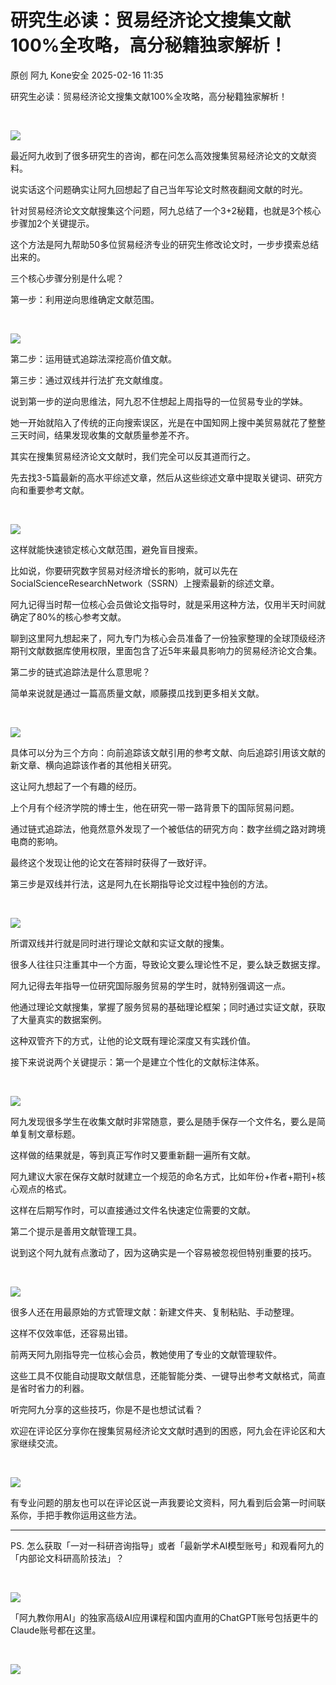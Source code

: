 #  研究生必读：贸易经济论文搜集文献100%全攻略，高分秘籍独家解析！   
原创 阿九  Kone安全   2025-02-16 11:35  
  
研究生必读：贸易经济论文搜集文献100%全攻略，高分秘籍独家解析！  
  
             
  
![](https://mmbiz.qpic.cn/sz_mmbiz_jpg/0JWssWBbxkKoDuoxPUhARIsH7XC5mlUibcw48pZ0wFNKia1cH2xNWE410z39AumKYsDyhChSRXBgRZMnG8DJHpNw/640?wx_fmt=jpeg "")  
  
最近阿九收到了很多研究生的咨询，都在问怎么高效搜集贸易经济论文的文献资料。  
  
说实话这个问题确实让阿九回想起了自己当年写论文时熬夜翻阅文献的时光。  
  
针对贸易经济论文文献搜集这个问题，阿九总结了一个3+2秘籍，也就是3个核心步骤加2个关键提示。  
  
这个方法是阿九帮助50多位贸易经济专业的研究生修改论文时，一步步摸索总结出来的。  
  
三个核心步骤分别是什么呢？  
  
第一步：利用逆向思维确定文献范围。  
  
      
  
![](https://mmbiz.qpic.cn/sz_mmbiz_jpg/0JWssWBbxkKoDuoxPUhARIsH7XC5mlUibFm8TYQmzOgKSw3cL2HOrSiaWyePm59jK3N2ficmqsuHRbx3Q4EfwMxoQ/640?wx_fmt=jpeg "")  
  
第二步：运用链式追踪法深挖高价值文献。  
  
第三步：通过双线并行法扩充文献维度。  
  
说到第一步的逆向思维法，阿九忍不住想起上周指导的一位贸易专业的学妹。  
  
她一开始就陷入了传统的正向搜索误区，光是在中国知网上搜中美贸易就花了整整三天时间，结果发现收集的文献质量参差不齐。  
  
其实在搜集贸易经济论文文献时，我们完全可以反其道而行之。  
  
先去找3-5篇最新的高水平综述文章，然后从这些综述文章中提取关键词、研究方向和重要参考文献。  
  
      
  
![](https://mmbiz.qpic.cn/sz_mmbiz_jpg/0JWssWBbxkKoDuoxPUhARIsH7XC5mlUibB4csFmUfiaVXnCdPV9H3FxnqR0TT5TAGmIb19sWyT4ovMxpU9aIJGMA/640?wx_fmt=jpeg "")  
  
这样就能快速锁定核心文献范围，避免盲目搜索。  
  
比如说，你要研究数字贸易对经济增长的影响，就可以先在SocialScienceResearchNetwork（SSRN）上搜索最新的综述文章。  
  
阿九记得当时帮一位核心会员做论文指导时，就是采用这种方法，仅用半天时间就确定了80%的核心参考文献。  
  
聊到这里阿九想起来了，阿九专门为核心会员准备了一份独家整理的全球顶级经济期刊文献数据库使用权限，里面包含了近5年来最具影响力的贸易经济论文合集。  
  
第二步的链式追踪法是什么意思呢？  
  
简单来说就是通过一篇高质量文献，顺藤摸瓜找到更多相关文献。  
  
      
  
![](https://mmbiz.qpic.cn/sz_mmbiz_jpg/0JWssWBbxkKoDuoxPUhARIsH7XC5mlUibPyFiavw0CibnXqEALYKibaNKnSEXyOtIVnRliczmsQsM3icFXTYNQNzq7yA/640?wx_fmt=jpeg "")  
  
具体可以分为三个方向：向前追踪该文献引用的参考文献、向后追踪引用该文献的新文章、横向追踪该作者的其他相关研究。  
  
这让阿九想起了一个有趣的经历。  
  
上个月有个经济学院的博士生，他在研究一带一路背景下的国际贸易问题。  
  
通过链式追踪法，他竟然意外发现了一个被低估的研究方向：数字丝绸之路对跨境电商的影响。  
  
最终这个发现让他的论文在答辩时获得了一致好评。  
  
第三步是双线并行法，这是阿九在长期指导论文过程中独创的方法。  
  
      
  
![](https://mmbiz.qpic.cn/sz_mmbiz_jpg/0JWssWBbxkKoDuoxPUhARIsH7XC5mlUibAReBbqRM8S4TwibVicnvHjzOJgsdOuENstYer3suPricNgZrulsiaR3JdQ/640?wx_fmt=jpeg "")  
  
所谓双线并行就是同时进行理论文献和实证文献的搜集。  
  
很多人往往只注重其中一个方面，导致论文要么理论性不足，要么缺乏数据支撑。  
  
阿九记得去年指导一位研究国际服务贸易的学生时，就特别强调这一点。  
  
他通过理论文献搜集，掌握了服务贸易的基础理论框架；同时通过实证文献，获取了大量真实的数据案例。  
  
这种双管齐下的方式，让他的论文既有理论深度又有实践价值。  
  
接下来说说两个关键提示：第一个是建立个性化的文献标注体系。  
  
      
  
![](https://mmbiz.qpic.cn/sz_mmbiz_jpg/0JWssWBbxkKoDuoxPUhARIsH7XC5mlUibhS6yzeyAnW8ibeC3iaGF21rC8loTZbmxB9TqU4YGu3fny1pYNibB3c1ibA/640?wx_fmt=jpeg "")  
  
阿九发现很多学生在收集文献时非常随意，要么是随手保存一个文件名，要么是简单复制文章标题。  
  
这样做的结果就是，等到真正写作时又要重新翻一遍所有文献。  
  
阿九建议大家在保存文献时就建立一个规范的命名方式，比如年份+作者+期刊+核心观点的格式。  
  
这样在后期写作时，可以直接通过文件名快速定位需要的文献。  
  
第二个提示是善用文献管理工具。  
  
说到这个阿九就有点激动了，因为这确实是一个容易被忽视但特别重要的技巧。  
  
      
  
![](https://mmbiz.qpic.cn/sz_mmbiz_jpg/0JWssWBbxkKoDuoxPUhARIsH7XC5mlUib29cicJZwqRN0kNfR7TYeSqjGHiblSeT4XC1l08xRLX4vdTFPMWFLvcJQ/640?wx_fmt=jpeg "")  
  
很多人还在用最原始的方式管理文献：新建文件夹、复制粘贴、手动整理。  
  
这样不仅效率低，还容易出错。  
  
前两天阿九刚指导完一位核心会员，教她使用了专业的文献管理软件。  
  
这些工具不仅能自动提取文献信息，还能智能分类、一键导出参考文献格式，简直是省时省力的利器。  
  
听完阿九分享的这些技巧，你是不是也想试试看？  
  
欢迎在评论区分享你在搜集贸易经济论文文献时遇到的困惑，阿九会在评论区和大家继续交流。  
  
      
  
![](https://mmbiz.qpic.cn/sz_mmbiz_jpg/0JWssWBbxkKoDuoxPUhARIsH7XC5mlUib8E50wWBPXaRnoibVjaMGK69td1sA9UwLialh5ibIErkSiaiajsiaibfx9NjaA/640?wx_fmt=jpeg "")  
  
有专业问题的朋友也可以在评论区说一声我要论文资料，阿九看到后会第一时间联系你，手把手教你运用这些方法。  
  
-----------------  
  
PS. 怎么获取「一对一科研咨询指导」或者「最新学术AI模型账号」和观看阿九的「内部论文科研高阶技法」？  
  
      
  
![](https://mmbiz.qpic.cn/sz_mmbiz_png/0JWssWBbxkKoDuoxPUhARIsH7XC5mlUibErEdL6Vk7uzhSmLWr8g1vI9Mx5icYlJkNC7oAFIPMCdgs2uyia2GWmsw/640?wx_fmt=png "")  
  
「阿九教你用AI」的独家高级AI应用课程和国内直用的ChatGPT账号包括更牛的Claude账号都在这里。  
  
      
  
![](https://mmbiz.qpic.cn/sz_mmbiz_jpg/0JWssWBbxkKoDuoxPUhARIsH7XC5mlUibWRrvV12rND9nZNq70rhBZJgwLTq05RyI1qYLkmlpLxmwOVtG9uFBtA/640?wx_fmt=jpeg "")  
  
      
  
